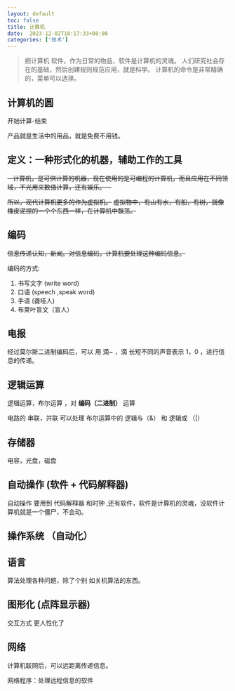 ```yaml
---
layout: default
toc: false
title: 计算机
date:  2023-12-02T18:17:33+08:00
categories: ['技术']
---
```



> 把计算机 软件，作为日常的物品，软件是计算机的灵魂。
人们研究社会存在的基础，然后创建规则规范应用，就是科学。
> 计算机的命令是非常精确的，菜单可以选择。

## 计算机的圆

开始计算-结束

产品就是生活中的用品，就是免费不用钱。

## 定义：一种形式化的机器，辅助工作的工具

~~--计算机，是可供计算的机器，现在使用的是可编程的计算机，而且应用在不同领域，不光用来数值计算，还有娱乐。--~~

~~所以，现代计算机更多的作为虚拟机。~~
~~虚拟物中，有山有水，有船，有树，就像橡皮泥捏的一个个东西一样，在计算机中飘荡。~~

## 编码

~~信息传递认知，新闻。对信息编码，计算机要处理这种编码信息。~~

编码的方式:
1. 书写文字 (write word)
2. 口语 (speech ,speak word)
3. 手语 (聋哑人)
4. 布莱叶盲文（盲人）

## 电报

经过莫尔斯二进制编码后，可以 用 滴~ ，滴 长短不同的声音表示 1，0 ，进行信息的传递。


## 逻辑运算 

逻辑运算，布尔运算 ，对 **编码（二进制）** 运算 

电路的 串联，并联 可以处理 布尔运算中的  逻辑与（&） 和 逻辑或 （|） 

## 存储器

电容，光盘，磁盘

## 自动操作 (软件 + 代码解释器)

自动操作 要用到 代码解释器 和时钟 ,还有软件，软件是计算机的灵魂，没软件计算机就是一个僵尸，不会动。

## 操作系统 （自动化）

## 语言

算法处理各种问题，除了个别 如关机算法的东西。


## 图形化 (点阵显示器)

交互方式 更人性化了

## 网络

计算机联网后，可以远距离传递信息。

网络程序：处理远程信息的软件
